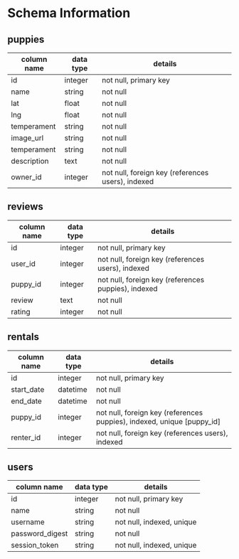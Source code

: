 # Schema Information

## puppies
column name | data type | details
------------|-----------|-----------------------
id          | integer   | not null, primary key
name        | string    | not null
lat         | float     | not null
lng         | float     | not null
temperament | string    | not null
image_url   | string    | not null
temperament | string    | not null
description | text      | not null
owner_id    | integer   | not null, foreign key (references users), indexed

## reviews
column name | data type | details
------------|-----------|-----------------------
id          | integer   | not null, primary key
user_id     | integer   | not null, foreign key (references users), indexed
puppy_id    | integer   | not null, foreign key (references puppies), indexed
review      | text      | not null
rating      | integer   | not null


## rentals
column name | data type | details
------------|-----------|-----------------------
id          | integer   | not null, primary key
start_date  | datetime  | not null
end_date    | datetime  | not null
puppy_id    | integer   | not null, foreign key (references puppies), indexed, unique [puppy_id]
renter_id   | integer   | not null, foreign key (references users), indexed

## users
column name     | data type | details
----------------|-----------|-----------------------
id              | integer   | not null, primary key
name            | string    | not null
username        | string    | not null, indexed, unique
password_digest | string    | not null
session_token   | string    | not null, indexed, unique
